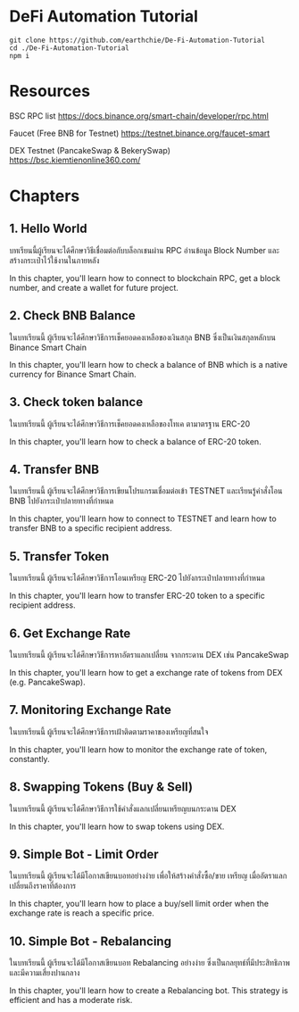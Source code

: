 # DeFi Automation Tutorial

```
git clone https://github.com/earthchie/De-Fi-Automation-Tutorial
cd ./De-Fi-Automation-Tutorial
npm i
```

# Resources

BSC RPC list
https://docs.binance.org/smart-chain/developer/rpc.html

Faucet (Free BNB for Testnet)
https://testnet.binance.org/faucet-smart

DEX Testnet (PancakeSwap & BekerySwap)
https://bsc.kiemtienonline360.com/

# Chapters

## 1. Hello World

บทเรียนนี้ผู้เรียนจะได้ศึกษาวิธีเชื่อมต่อกับบล็อกเชนผ่าน RPC อ่านข้อมูล Block Number และสร้างกระเป๋าไว้ใช้งานในภายหลัง

In this chapter, you'll learn how to connect to blockchain RPC, get a block number, and create a wallet for future project.

## 2. Check BNB Balance

ในบทเรียนนี้ ผู้เรียนจะได้ศึกษาวิธีการเช็คยอดคงเหลือของเงินสกุล BNB ซึ่งเป็นเงินสกุลหลักบน Binance Smart Chain

In this chapter, you'll learn how to check a balance of BNB which is a native currency for Binance Smart Chain.

## 3. Check token balance

ในบทเรียนนี้ ผู้เรียนจะได้ศึกษาวิธีการเช็คยอดคงเหลือของโทเค ตามาตรฐาน ERC-20

In this chapter, you'll learn how to check a balance of ERC-20 token.

## 4. Transfer BNB

ในบทเรียนนี้ ผู้เรียนจะได้ศึกษาวิธีการเขียนโปรแกรมเชื่อมต่อเข้า TESTNET และเรียนรู้คำสั่งโอน BNB ไปยังกระเป๋าปลายทางที่กำหนด

In this chapter, you'll learn how to connect to TESTNET and learn how to transfer BNB to a specific recipient address.

## 5. Transfer Token

ในบทเรียนนี้ ผู้เรียนจะได้ศึกษาวิธีการโอนเหรียญ ERC-20 ไปยังกระเป๋าปลายทางที่กำหนด

In this chapter, you'll learn how to transfer ERC-20 token to a specific recipient address.

## 6. Get Exchange Rate

ในบทเรียนนี้ ผู้เรียนจะได้ศึกษาวิธีการหาอัตราแลกเปลี่ยน จากกระดาน DEX เช่น PancakeSwap

In this chapter, you'll learn how to get a exchange rate of tokens from DEX (e.g. PancakeSwap).

## 7. Monitoring Exchange Rate

ในบทเรียนนี้ ผู้เรียนจะได้ศึกษาวิธีการเฝ้าติดตามราคาของเหรียญที่สนใจ

In this chapter, you'll learn how to monitor the exchange rate of token, constantly.

## 8. Swapping Tokens (Buy & Sell)

ในบทเรียนนี้ ผู้เรียนจะได้ศึกษาวิธีการใช้คำสั่งแลกเปลี่ยนเหรียญบนกระดาน DEX

In this chapter, you'll learn how to swap tokens using DEX.

## 9. Simple Bot - Limit Order

ในบทเรียนนี้ ผู้เรียนจะได้มีโอกาสเขียนบอทอย่างง่าย เพื่อให้สร้างคำสั่งซื้อ/ขาย เหรียญ เมื่ออัตราแลกเปลี่ยนถึงราคาที่ต้องการ

In this chapter, you'll learn how to place a buy/sell limit order when the exchange rate is reach a specific price.

## 10. Simple Bot - Rebalancing

ในบทเรียนนี้ ผู้เรียนจะได้มีโอกาสเขียนบอท Rebalancing อย่างง่าย ซึ่งเป็นกลยุทธ์ที่มีประสิทธิภาพและมีความเสี่ยงปานกลาง

In this chapter, you'll learn how to create a Rebalancing bot. This strategy is efficient and has a moderate risk.